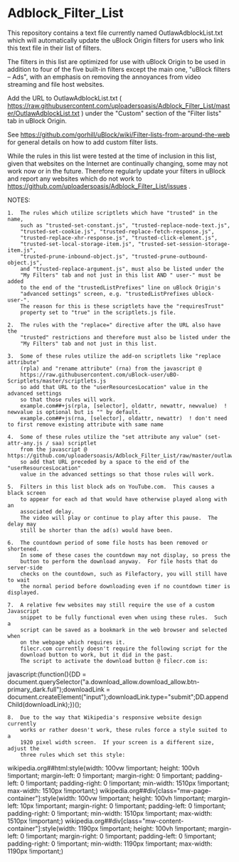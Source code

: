 # Adblock_Filter_List
This repository contains a text file currently named OutlawAdblockList.txt which will automatically update the uBlock Origin filters for users who link this text file in their list of filters.

The filters in this list are optimized for use with uBlock Origin to be used in addition to four of the five built-in filters except the main one, "uBlock filters – Ads", with an emphasis on removing the annoyances from video streaming and file host websites.

Add the URL to OutlawAdblockList.txt ( https://raw.githubusercontent.com/uploadersoasis/Adblock_Filter_List/master/OutlawAdblockList.txt ) under the "Custom" section of the "Filter lists" tab in uBlock Origin.

See https://github.com/gorhill/uBlock/wiki/Filter-lists-from-around-the-web for general details on how to add custom filter lists.

While the rules in this list were tested at the time of inclusion in this list,
given that websites on the Internet are continually changing, some may not work
now or in the future.
Therefore regularly update your filters in uBlock and report any websites which
do not work to https://github.com/uploadersoasis/Adblock_Filter_List/issues .
 
NOTES:

    1.  The rules which utilize scriptlets which have "trusted" in the name,
        such as "trusted-set-constant.js", "trusted-replace-node-text.js",
        "trusted-set-cookie.js", "trusted-replace-fetch-response.js",
        "trusted-replace-xhr-response.js", "trusted-click-element.js",
        "trusted-set-local-storage-item.js", "trusted-set-session-storage-item.js",
        "trusted-prune-inbound-object.js", "trusted-prune-outbound-object.js",
        and "trusted-replace-argument.js", must also be listed under the
        "My Filters" tab and not just in this list AND " user-" must be added
        to the end of the "trustedListPrefixes" line on uBlock Origin's
        "advanced settings" screen, e.g. "trustedListPrefixes ublock- user-".
        The reason for this is these scriptlets have the "requiresTrust"
        property set to "true" in the scriptlets.js file.

    2.  The rules with the "replace=" directive after the URL also have the
        "trusted" restrictions and therefore must also be listed under the
        "My Filters" tab and not just in this list.

    3.  Some of these rules utilize the add-on scriptlets like "replace attribute"
        (rpla) and "rename attribute" (rna) from the javascript @
        https://raw.githubusercontent.com/uBlock-user/uBO-Scriptlets/master/scriptlets.js
        so add that URL to the "userResourcesLocation" value in the advanced settings
        so that those rules will work.
        example.com##+js(rpla, [selector], oldattr, newattr, newvalue)  ! newvalue is optional but is "" by default.
        example.com##+js(rna, [selector], oldattr, newattr)  ! don't need to first remove existing attribute with same name

    4.  Some of these rules utilize the "set attribute any value" (set-attr-any.js / saa) scriptlet 
        from the javascript @ https://github.com/uploadersoasis/Adblock_Filter_List/raw/master/outlaw_scriptlets.js
        so add that URL preceded by a space to the end of the "userResourcesLocation"
        value in the advanced settings so that those rules will work.

    5.  Filters in this list block ads on YouTube.com.  This causes a black screen
        to appear for each ad that would have otherwise played along with an
        associated delay.
        The video will play or continue to play after this pause.  The delay may
        still be shorter than the ad(s) would have been.

    6.  The countdown period of some file hosts has been removed or shortened.
        In some of these cases the countdown may not display, so press the
        button to perform the download anyway.  For file hosts that do server-side
        checks on the countdown, such as Filefactory, you will still have to wait
        the normal period before downloading even if no countdown timer is displayed.

    7.  A relative few websites may still require the use of a custom Javascript
        snippet to be fully functional even when using these rules.  Such a
        script can be saved as a bookmark in the web browser and selected when
        on the webpage which requires it.
        filecr.com currently doesn't require the following script for the
        download button to work, but it did in the past.
        The script to activate the download button @ filecr.com is:
javascript:(function(){DD = document.querySelector("a.download_allow.download_allow.btn-primary_dark.full");downloadLink = document.createElement("input");downloadLink.type="submit";DD.appendChild(downloadLink);})();

    8.  Due to the way that Wikipedia's responsive website design currently
        works or rather doesn't work, these rules force a style suited to a
        1920 pixel width screen.  If your screen is a different size, adjust the
        three rules which set this style:
wikipedia.org##html:style(width: 100vw !important; height: 100vh !important; margin-left: 0 !important; margin-right: 0 !important; padding-left: 0  !important; padding-right: 0 !important; min-width: 1510px !important; max-width: 1510px !important;)
wikipedia.org##div[class="mw-page-container"]:style(width: 100vw !important; height: 100vh !important; margin-left: 10px !important; margin-right: 0 !important; padding-left: 0  !important; padding-right: 0 !important; min-width: 1510px !important; max-width: 1510px !important;)
wikipedia.org##div[class="mw-content-container"]:style(width: 1190px !important; height: 100vh !important; margin-left: 0 !important; margin-right: 0 !important; padding-left: 0  !important; padding-right: 0 !important; min-width: 1190px !important; max-width: 1190px !important;)
